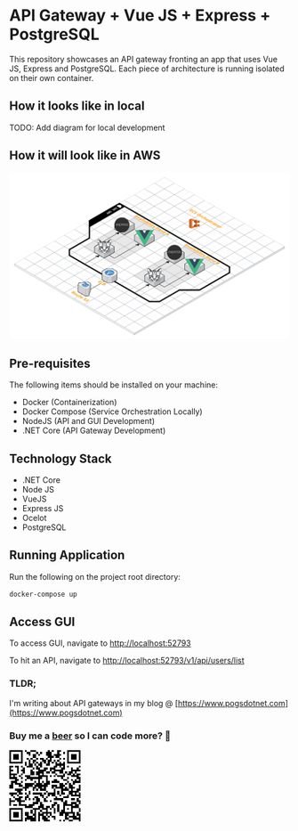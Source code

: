 # API Gateway + Vue JS + Express + PostgreSQL 

This repository showcases an API gateway fronting an app that uses Vue JS, Express and PostgreSQL. Each piece of architecture is running isolated on their own container.

## How it looks like in local

TODO: Add diagram for local development

## How it will look like in AWS

![Stack Diagram](https://github.com/allanchua101/api-gateway-vue-express-pg/blob/master/Stack%20Diagram.png "Stack Diagram")

## Pre-requisites

The following items should be installed on your machine:

- Docker          (Containerization)
- Docker Compose  (Service Orchestration Locally)
- NodeJS          (API and GUI Development)
- .NET Core       (API Gateway Development)

## Technology Stack

- .NET Core
- Node JS
- VueJS
- Express JS
- Ocelot
- PostgreSQL

## Running Application

Run the following on the project root directory:

```sh
docker-compose up
```

## Access GUI

To access GUI, navigate to [http://localhost:52793](http://localhost:52793)  

To hit an API, navigate to [http://localhost:52793/v1/api/users/list](http://localhost:52793/v1/api/users/list)

### TLDR;
I'm writing about API gateways in my blog @ [https://www.pogsdotnet.com](https://www.pogsdotnet.com)
  
### Buy me a [beer](https://www.paypal.com/cgi-bin/webscr?cmd=_donations&token=ic5ciSp5Z94TumpnfONJmROb0xippis50yfGler3P855dm7ULl_Yq1AuAucXDmVob9IRLW) so I can code more? :beer:

![QR Code](https://github.com/allanchua101/api-gateway-vue-express-pg/blob/master/QR%20Code.png "QR Code")
